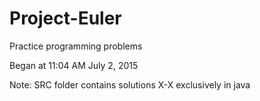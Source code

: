 # Project-Euler
Practice programming problems

Began at 11:04 AM July 2, 2015

Note: SRC folder contains solutions X-X exclusively in java
